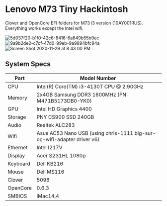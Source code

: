 # Lenovo M73 Tiny Hackintosh

Clover and OpenCore EFI folders for M73 i3 version (10AY001RUS). Everything works except the Intel wifi.

![5d037f20-b1f0-42c6-8416-6a649b55b9ec](https://user-images.githubusercontent.com/849044/82004638-46d58000-9618-11ea-830b-aca33298657d.jpg)
![9a9b2de2-c7cf-47d0-99eb-9a9894bfc94a](https://user-images.githubusercontent.com/849044/82004641-49d07080-9618-11ea-9526-e21acc495a6c.jpg)
![Screen Shot 2020-11-29 at 8 43 00 PM](https://user-images.githubusercontent.com/849044/100569776-e8a27e80-3283-11eb-8871-eb973bb3fcd0.png)

## System Specs

| Part | Model Number
| --- | ---
| CPU | Intel(R) Core(TM) i3-4130T CPU @ 2.90GHz
| Memory | 2x4GB Samsung DDR3 1600MHz (PN: M471B5173DB0-YK0)
| GPU | Intel HD Graphics 4400
| Storage | PNY CS900 SSD 240GB
| Audio | Realtek ALC283
| Wifi | Asus AC53 Nano USB (using chris-1111 big-sur-oc-wifi-adapter driver v6)
| Ethernet | Intel I217V
| Display | Acer S231HL 1080p
| Keyboard | Dell KB216
| Mouse | Dell MS116
| Clover | 5098
| OpenCore | 0.6.3
| SMBIOS | iMac14,4
